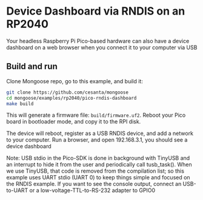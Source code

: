 
# Device Dashboard via RNDIS on an RP2040

Your headless Raspberry Pi Pico-based hardware can also have a device dashboard on a web browser when you connect it to your computer via USB

## Build and run

Clone Mongoose repo, go to this example, and build it:

```sh
git clone https://github.com/cesanta/mongoose
cd mongoose/examples/rp2040/pico-rndis-dashboard
make build
```

This will generate a firmware file: `build/firmware.uf2`. Reboot your Pico board in bootloader mode, and copy it to the RPI disk.

The device will reboot, register as a USB RNDIS device, and add a network to your computer.
Run a browser, and open 192.168.3.1, you should see a device dashboard

Note: USB stdio in the Pico-SDK is done in background with TinyUSB and an interrupt to hide it from the user and periodically call tusb_task(). When we use TinyUSB, that code is removed from the compilation list; so this example uses UART stdio (UART 0) to keep things simple and focused on the RNDIS example. If you want to see the console output, connect an USB-to-UART or a low-voltage-TTL-to-RS-232 adapter to GPIO0
